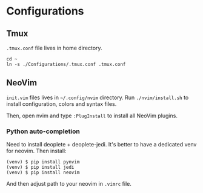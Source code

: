 # Configurations


## Tmux
`.tmux.conf` file lives in home directory.
```
cd ~
ln -s ./Configurations/.tmux.conf .tmux.conf
```

## NeoVim
`init.vim` files lives in `~/.config/nvim` directory.
Run `./nvim/install.sh` to install configuration, colors and syntax files.

Then, open nvim and type `:PlugInstall` to install all NeoVim plugins.

### Python auto-completion
Need to install deoplete + deoplete-jedi.
It's better to have a dedicated venv for neovim. Then install:
```
(venv) $ pip install pynvim
(venv) $ pip install jedi
(venv) $ pip install neovim
```

And then adjust path to your neovim in `.vimrc` file.
